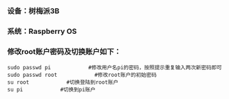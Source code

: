 ### 设备：树梅派3B

### 系统：Raspberry OS 

### 修改root账户密码及切换账户如下：
```
sudo passwd pi            #修改用户名pi的密码，按照提示重复输入两次新密码即可
sudo passwd root            #修改root账户的初始密码
su root            #切换登陆到root账户
su pi            #切换到pi账户
```